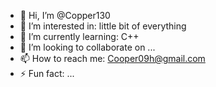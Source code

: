- 👋 Hi, I’m @Copper130
- 👀 I’m interested in: little bit of everything
- 🌱 I’m currently learning: C++
- 💞️ I’m looking to collaborate on ...
- 📫 How to reach me: Cooper09h@gmail.com
- ⚡ Fun fact: ...

<!---
Copper130/Copper130 is a ✨ special ✨ repository because its `README.md` (this file) appears on your GitHub profile.
You can click the Preview link to take a look at your changes.
--->
